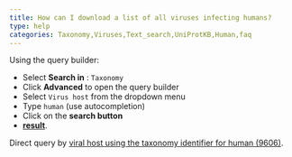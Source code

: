 ```yaml
---
title: How can I download a list of all viruses infecting humans?
type: help
categories: Taxonomy,Viruses,Text_search,UniProtKB,Human,faq
---
```


Using the query builder:

-   Select **Search in** : `Taxonomy`
-   Click **Advanced** to open the query builder
-   Select `Virus host` from the dropdown menu
-   Type `human` (use autocompletion)
-   Click on the **search button**
-   **[result](https://www.uniprot.org/taxonomy/?query=host%3A%22Human+%5B9606%5D%22)**.

Direct query by [viral host using the taxonomy identifier for human (9606)](https://www.uniprot.org/taxonomy/?query=host:9606).
